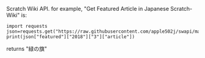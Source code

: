 Scratch Wiki API.
for example, "Get Featured Article in Japanese Scratch-Wiki" is:
```
import requests
json=requests.get("https://raw.githubusercontent.com/apple502j/swapi/master/featured/ja.json").json()
print(json["featured"]["2018"]["3"]["article"])
```
returns "緑の旗"
